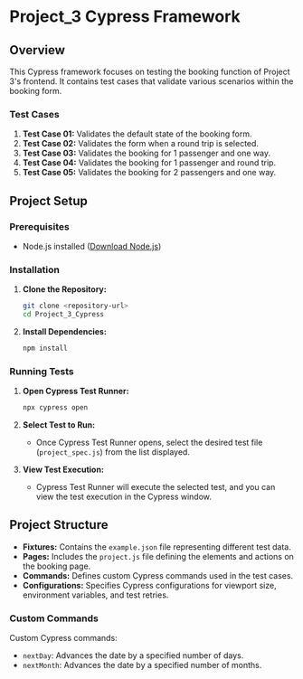 # Project_3 Cypress Framework

## Overview
This Cypress framework focuses on testing the booking function of Project 3's frontend. It contains test cases that validate various scenarios within the booking form.

### Test Cases
1. **Test Case 01:** Validates the default state of the booking form.
2. **Test Case 02:** Validates the form when a round trip is selected.
3. **Test Case 03:** Validates the booking for 1 passenger and one way.
4. **Test Case 04:** Validates the booking for 1 passenger and round trip.
5. **Test Case 05:** Validates the booking for 2 passengers and one way.

## Project Setup

### Prerequisites
- Node.js installed ([Download Node.js](https://nodejs.org/))

### Installation

1. **Clone the Repository:**
    ```bash
    git clone <repository-url>
    cd Project_3_Cypress
    ```

2. **Install Dependencies:**
    ```bash
    npm install
    ```

### Running Tests

1. **Open Cypress Test Runner:**
    ```bash
    npx cypress open
    ```

2. **Select Test to Run:**
    - Once Cypress Test Runner opens, select the desired test file (`project_spec.js`) from the list displayed.

3. **View Test Execution:**
    - Cypress Test Runner will execute the selected test, and you can view the test execution in the Cypress window.

## Project Structure

- **Fixtures:** Contains the `example.json` file representing different test data.
- **Pages:** Includes the `project.js` file defining the elements and actions on the booking page.
- **Commands:** Defines custom Cypress commands used in the test cases.
- **Configurations:** Specifies Cypress configurations for viewport size, environment variables, and test retries.

### Custom Commands

Custom Cypress commands:
- `nextDay`: Advances the date by a specified number of days.
- `nextMonth`: Advances the date by a specified number of months.
